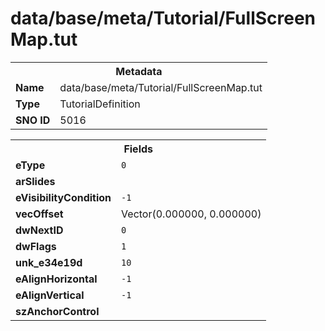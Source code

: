 <h1>data/base/meta/Tutorial/FullScreenMap.tut</h1><table><tr><th colspan="100%">Metadata</th></tr><tr><td><b>Name</b></td><td>data/base/meta/Tutorial/FullScreenMap.tut</td></tr><tr><td><b>Type</b></td><td>TutorialDefinition</td></tr><tr><td><b>SNO ID</b></td><td>5016</td></tr></table>

<table><tr><th colspan="100%">Fields</th></tr><tr><td><b>eType</b></td><td><code>0</code></td></tr><tr><td><b>arSlides</b></td><td></td></tr><tr><td><b>eVisibilityCondition</b></td><td><code>-1</code></td></tr><tr><td><b>vecOffset</b></td><td>Vector(0.000000, 0.000000)</td></tr><tr><td><b>dwNextID</b></td><td><code>0</code></td></tr><tr><td><b>dwFlags</b></td><td><code>1</code></td></tr><tr><td><b>unk_e34e19d</b></td><td><code>10</code></td></tr><tr><td><b>eAlignHorizontal</b></td><td><code>-1</code></td></tr><tr><td><b>eAlignVertical</b></td><td><code>-1</code></td></tr><tr><td><b>szAnchorControl</b></td><td><code></code></td></tr></table>


